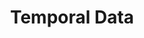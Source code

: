 ---
title: "Temporal Data"

categories: ['']

tags: ['Temporal', 'Data']

arabic: ['البيانات الزمنية']

publishers: ['معجم مصطلحات التعلم الآلي والتعلم العميق وعلم البيانات']

types: "word"

slug: ""
---
